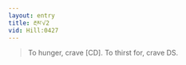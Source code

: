 ```yaml
---
layout: entry
title: རྔམ་√2
vid: Hill:0427
---
```

> To hunger, crave [CD]. To thirst for, crave DS.
